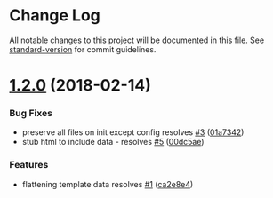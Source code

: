 # Change Log

All notable changes to this project will be documented in this file. See [standard-version](https://github.com/conventional-changelog/standard-version) for commit guidelines.

<a name="1.2.0"></a>
# [1.2.0](https://github.com/skiano/pinto/compare/v1.1.2...v1.2.0) (2018-02-14)


### Bug Fixes

* preserve all files on init except config resolves [#3](https://github.com/skiano/pinto/issues/3) ([01a7342](https://github.com/skiano/pinto/commit/01a7342))
* stub html to include data - resolves [#5](https://github.com/skiano/pinto/issues/5) ([00dc5ae](https://github.com/skiano/pinto/commit/00dc5ae))


### Features

* flattening template data resolves [#1](https://github.com/skiano/pinto/issues/1) ([ca2e8e4](https://github.com/skiano/pinto/commit/ca2e8e4))
